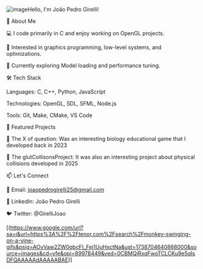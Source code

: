 ![image](https://github.com/user-attachments/assets/44a6e3c9-f717-4e07-a72f-bcf2972ccdc4)Hello, I'm João Pedro Girelli!

🚀 About Me

💻 I code primarily in C and enjoy working on OpenGL projects.

🎯 Interested in graphics programming, low-level systems, and optimizations.

🌱 Currently exploring Model loading and performance tuning.

🛠️ Tech Stack

Languages: C, C++, Python, JavaScript

Technologies: OpenGL, SDL, SFML, Node.js

Tools: Git, Make, CMake, VS Code

📌 Featured Projects

🔹 The X of question: 
Was an interesting biology educational game that I developed back in 2023

🔹 The glutCollisonsProject: 
It was also an interesting project about physical collisions developed in 2025 

📫 Let's Connect

📧 Email: joaopedrogirelli25@gmail.com

🔗 LinkedIn: João Pedro Girelli

🐦 Twitter: @GirelliJoao

[(https://www.google.com/url?sa=i&url=https%3A%2F%2Ftenor.com%2Fsearch%2Fmonkey-swinging-on-a-vine-gifs&psig=AOvVaw2ZW0qbcFI_Fej1UuHxctNa&ust=1738704640868000&source=images&cd=vfe&opi=89978449&ved=0CBMQjRxqFwoTCLCKu9e5qIsDFQAAAAAdAAAAABAE)]
